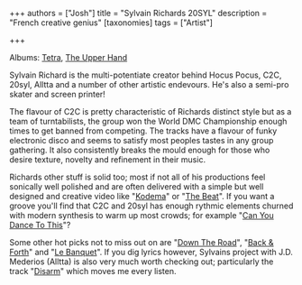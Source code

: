 +++
authors = ["Josh"]
title = "Sylvain Richards 20SYL"
description = "French creative genius"
[taxonomies]
tags = ["Artist"]

+++

Albums: [Tetra](https://youtube.com/playlist?list=PLDD3CE86784811531&si=gPCyjz-DnM5A7q6y), [The Upper Hand](https://youtube.com/playlist?list=PLF3lu5b2iqGUIbDk3k-z3AWL2HUc2hsTP&si=3gryfblm_xkmHSZv)

Sylvain Richard is the multi-potentiate creator behind Hocus Pocus, C2C, 20syl, Alltta and a number of other artistic endevours. He's also a semi-pro skater and screen printer!

The flavour of C2C is pretty characteristic of Richards distinct style but as a team of turntabilists, the group won the World DMC Championship enough times to get banned from competing. The tracks have a flavour of funky electronic disco and seems to satisfy most peoples tastes in any group gathering. It also consistently breaks the mould enough for those who desire texture, novelty and refinement in their music.

Richards other stuff is solid too; most if not all of his productions feel sonically well polished and are often delivered with a simple but well designed and creative video like "[Kodema](https://youtu.be/Mqbw7CUVWhM?si=VGkjP1_jmzoCrYdq)" or "[The Beat](https://youtu.be/2b03hoW0TKc?si=G7jQdyir-36v_V-v)". If you want a groove you'll find that C2C and 20syl has enough rythmic elements churned with modern synthesis to warm up most crowds; for example "[Can You Dance To This](https://tothecosmos.org/ghost/Can%20You%20Dance%20To%20This)"? 

Some other hot picks not to miss out on are "[Down The Road](https://youtu.be/gpc3cCxWNkU?si=ZhFrxSBNV-6Zq3xk)", "[Back & Forth](https://youtu.be/NtjnO-ge6s0?si=wBRvVin0-lCsHnxn)" and "[Le Banquet](https://www.youtube.com/watch?v=4HegFilQ26I)". If you dig lyrics however, Sylvains project with J.D. Mederios (Alltta) is also very much worth checking out; particularly the track "[Disarm](https://youtu.be/9_UFTpfeyIY?si=vgeJv5qunJKQBX0B)" which moves me every listen.